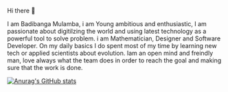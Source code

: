 Hi there 👋

I am Badibanga Mulamba, i am Young ambitious and enthusiastic, I am passionate about digitilzing the world and using latest technology as a powerful tool to solve problem. i am Mathematician, Designer and Software Developer. On my daily basics I do spent most of my time by learning new tech or applied scientists about evolution. Iam an open mind and freindly man, love always what the team does in order to reach the goal and making sure that the work is done.

[![Anurag's GitHub stats](https://github-readme-stats.vercel.app/api?username=bmulamba)](https://github.com/anuraghazra/github-readme-stats)

